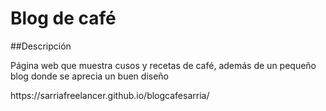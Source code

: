 
<h1>Blog de café</h1

##Descripción
<p>Página web que muestra cusos y recetas de café, además de un pequeño blog donde se aprecia un buen diseño</p>
https://sarriafreelancer.github.io/blogcafesarria/
